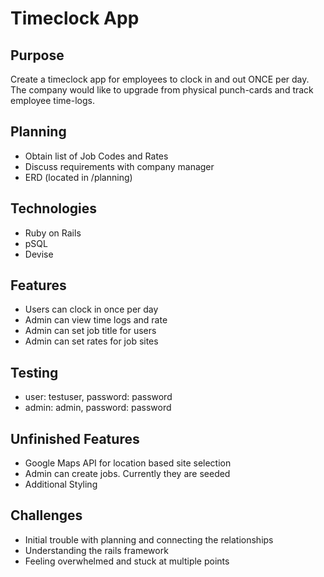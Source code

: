 # Timeclock App

## Purpose

Create a timeclock app for employees to clock in and out ONCE per day. The company would like to upgrade from physical punch-cards and track employee time-logs.

## Planning

* Obtain list of Job Codes and Rates
* Discuss requirements with company manager
* ERD (located in /planning)

## Technologies

* Ruby on Rails
* pSQL
* Devise

## Features

* Users can clock in once per day
* Admin can view time logs and rate
* Admin can set job title for users
* Admin can set rates for job sites

## Testing
* user: testuser, password: password
* admin: admin, password: password

## Unfinished Features

* Google Maps API for location based site selection
* Admin can create jobs. Currently they are seeded
* Additional Styling

## Challenges

* Initial trouble with planning and connecting the relationships
* Understanding the rails framework
* Feeling overwhelmed and stuck at multiple points
